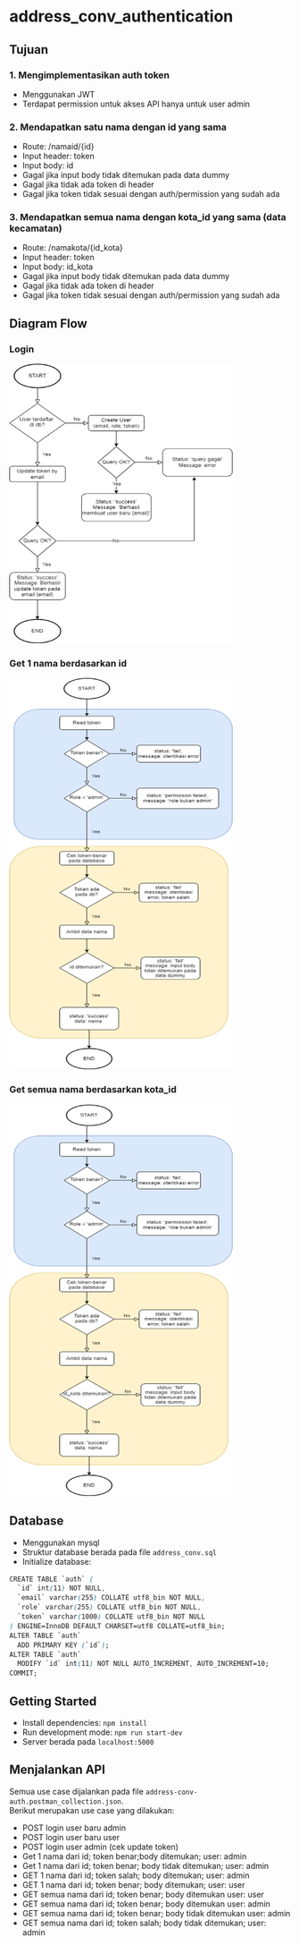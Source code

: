 # address_conv_authentication

## Tujuan

### 1. Mengimplementasikan auth token
-	Menggunakan JWT
-	Terdapat permission untuk akses API hanya untuk user admin 
### 2. Mendapatkan satu nama dengan id yang sama
-	Route: /namaid/{id}
-	Input header: token
-	Input body: id
-	Gagal jika input body tidak ditemukan pada data dummy
-	Gagal jika tidak ada token di header
-	Gagal jika token tidak sesuai dengan auth/permission yang sudah ada
### 3. Mendapatkan semua nama dengan kota_id yang sama (data kecamatan)
-	Route: /namakota/{id_kota}
-	Input header: token
-	Input body: id_kota
-	Gagal jika input body tidak ditemukan pada data dummy
-	Gagal jika tidak ada token di header
-	Gagal jika token tidak sesuai dengan auth/permission yang sudah ada

## Diagram Flow
### Login
<img src="/assets/add_conv_auth_login.png" alt="add_conv_auth_login" style="height: 500px; width:400px;"/>

### Get 1 nama berdasarkan id
<img src="/assets/add_conv_auth_nama_id.png" alt="add_conv_auth_nama_id" style="height: 700px; width:400px;"/>

### Get semua nama berdasarkan kota_id
<img src="/assets/add_conv_auth_nama_kota_id.png" alt="add_conv_auth_nama_kota_id" style="height: 700px; width:400px;"/>

## Database
-	Menggunakan mysql 
- Struktur database berada pada file `address_conv.sql`
-	Initialize database:

```css
CREATE TABLE `auth` (
  `id` int(11) NOT NULL,
  `email` varchar(255) COLLATE utf8_bin NOT NULL,
  `role` varchar(255) COLLATE utf8_bin NOT NULL,
  `token` varchar(1000) COLLATE utf8_bin NOT NULL
) ENGINE=InnoDB DEFAULT CHARSET=utf8 COLLATE=utf8_bin;
ALTER TABLE `auth`
  ADD PRIMARY KEY (`id`);
ALTER TABLE `auth`
  MODIFY `id` int(11) NOT NULL AUTO_INCREMENT, AUTO_INCREMENT=10;
COMMIT;
```

## Getting Started
-	Install dependencies: `npm install`
-	Run development mode: `npm run start-dev` 
-	Server berada pada `localhost:5000`

## Menjalankan API
Semua use case dijalankan pada file `address-conv-auth.postman_collection.json`.  
Berikut merupakan use case yang dilakukan:
-	POST login user baru admin
-	POST login user baru user
-	POST login user admin (cek update token)
-	Get 1 nama dari id; token benar;body ditemukan; user: admin
-	Get 1 nama dari id; token benar; body tidak ditemukan; user: admin
-	GET 1 nama dari id; token salah; body ditemukan; user: admin
-	GET 1 nama dari id; token benar; body ditemukan; user: user
-	GET semua nama dari id; token benar; body ditemukan user: user
-	GET semua nama dari id; token benar; body ditemukan user: admin
-	GET semua nama dari id; token benar; body tidak ditemukan user: admin
-	GET semua nama dari id; token salah; body tidak ditemukan; user: admin
